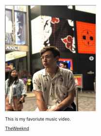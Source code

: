 <!DOCTYPE html>
<html>
    <head>
      <meta charset="utf-8
        <title> About Me </title>
    </head>
    <body>
        <p>I am Alexander Chan (He, His), and my goal in this GitHub repository is to create a website that looks cool and creative. Simultaneously, I aim to delve into the intricacies of understanding how to     become a better front-end and back-end coder."
        I like to play basketball,listen to music and share my creative projects. </p>
        <img src="img/Alex.PNG" width="300" height="350" alt="Alexander">
        <p> This is my favoriute music video. </p>
        <a href="https://www.youtube.com/watch?v=JZjAg6fK-BQ">TheWeeknd</a>
    </body>
</html>
